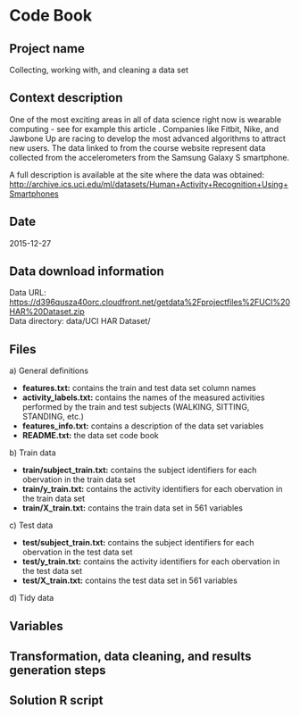 # Code Book

## Project name
Collecting, working with, and cleaning a data set  

## Context description
One of the most exciting areas in all of data science right now is wearable computing - see for example this article . Companies like Fitbit, Nike, and Jawbone Up are racing to develop the most advanced algorithms to attract new users. The data linked to from the course website represent data collected from the accelerometers from the Samsung Galaxy S smartphone.  
  
A full description is available at the site where the data was obtained:  
http://archive.ics.uci.edu/ml/datasets/Human+Activity+Recognition+Using+Smartphones  

## Date
2015-12-27  

## Data download information
Data URL: https://d396qusza40orc.cloudfront.net/getdata%2Fprojectfiles%2FUCI%20HAR%20Dataset.zip  
Data directory: data/UCI HAR Dataset/

## Files
a) General definitions
  * **features.txt:** contains the train and test data set column names
  * **activity_labels.txt:** contains the names of the measured activities performed by the train and test subjects (WALKING, SITTING, STANDING, etc.)
  * **features_info.txt:** contains a description of the data set variables
  * **README.txt:** the data set code book

b) Train data  
  * **train/subject_train.txt:** contains the subject identifiers for each obervation in the train data set  
  * **train/y_train.txt:** contains the activity identifiers for each obervation in the train data set  
  * **train/X_train.txt:** contains the train data set in 561 variables  

c) Test data  
  * **test/subject_train.txt:** contains the subject identifiers for each obervation in the test data set  
  * **test/y_train.txt:** contains the activity identifiers for each obervation in the test data set  
  * **test/X_train.txt:** contains the test data set in 561 variables  
  
d) Tidy data

## Variables

## Transformation, data cleaning, and results generation steps

## Solution R script
